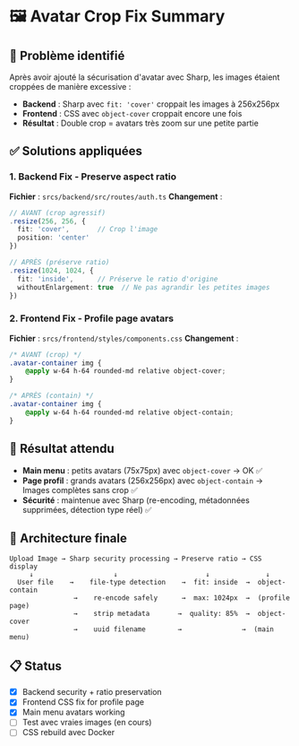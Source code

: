 # 🖼️ Avatar Crop Fix Summary

## 🚨 Problème identifié
Après avoir ajouté la sécurisation d'avatar avec Sharp, les images étaient croppées de manière excessive :
- **Backend** : Sharp avec `fit: 'cover'` croppait les images à 256x256px
- **Frontend** : CSS avec `object-cover` croppait encore une fois 
- **Résultat** : Double crop = avatars très zoom sur une petite partie

## ✅ Solutions appliquées

### 1. **Backend Fix** - Preserve aspect ratio
**Fichier** : `srcs/backend/src/routes/auth.ts`
**Changement** :
```typescript
// AVANT (crop agressif)
.resize(256, 256, { 
  fit: 'cover',       // Crop l'image
  position: 'center'  
})

// APRÈS (préserve ratio)
.resize(1024, 1024, { 
  fit: 'inside',      // Préserve le ratio d'origine
  withoutEnlargement: true  // Ne pas agrandir les petites images
})
```

### 2. **Frontend Fix** - Profile page avatars
**Fichier** : `srcs/frontend/styles/components.css`
**Changement** :
```css
/* AVANT (crop) */
.avatar-container img {
    @apply w-64 h-64 rounded-md relative object-cover;
}

/* APRÈS (contain) */
.avatar-container img {
    @apply w-64 h-64 rounded-md relative object-contain;
}
```

## 🎯 Résultat attendu
- **Main menu** : petits avatars (75x75px) avec `object-cover` → OK ✅
- **Page profil** : grands avatars (256x256px) avec `object-contain` → Images complètes sans crop ✅
- **Sécurité** : maintenue avec Sharp (re-encoding, métadonnées supprimées, détection type réel) ✅

## 🔧 Architecture finale
```
Upload Image → Sharp security processing → Preserve ratio → CSS display
     ↓                    ↓                      ↓              ↓
  User file    →    file-type detection    →  fit: inside  →  object-contain
                →    re-encode safely      →  max: 1024px  →  (profile page)
                →    strip metadata       →  quality: 85%  →  object-cover
                →    uuid filename        →               →  (main menu)
```

## 📋 Status
- [x] Backend security + ratio preservation
- [x] Frontend CSS fix for profile page
- [x] Main menu avatars working
- [ ] Test avec vraies images (en cours)
- [ ] CSS rebuild avec Docker

